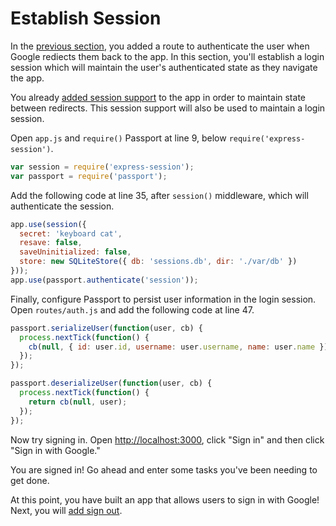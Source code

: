 # Establish Session

In the [previous section](../redirect-back/), you added a route to authenticate
the user when Google rediects them back to the app.  In this section, you'll
establish a login session which will maintain the user's authenticated state as
they navigate the app.

You already [added session support](../state/) to the app in order to maintain
state between redirects.  This session support will also be used to maintain a
login session.

Open `app.js` and `require()` Passport at line 9, below
`require('express-session')`.

```js
var session = require('express-session');
var passport = require('passport');
```

Add the following code at line 35, after `session()` middleware, which will
authenticate the session.

```js
app.use(session({
  secret: 'keyboard cat',
  resave: false,
  saveUninitialized: false,
  store: new SQLiteStore({ db: 'sessions.db', dir: './var/db' })
}));
app.use(passport.authenticate('session'));
```

Finally, configure Passport to persist user information in the login session.
Open `routes/auth.js` and add the following code at line 47.

```js
passport.serializeUser(function(user, cb) {
  process.nextTick(function() {
    cb(null, { id: user.id, username: user.username, name: user.name });
  });
});

passport.deserializeUser(function(user, cb) {
  process.nextTick(function() {
    return cb(null, user);
  });
});
```

Now try signing in.  Open [http://localhost:3000](http://localhost:3000), click
"Sign in" and then click "Sign in with Google."

You are signed in!  Go ahead and enter some tasks you've been needing to get
done.

At this point, you have built an app that allows users to sign in with Google!
Next, you will [add sign out](../logout/).
